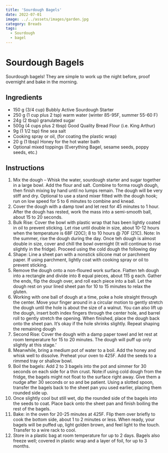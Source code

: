 ```yaml
---
title: 'Sourdough Bagels'
date: 2022-07-01
image: ../../assets/images/garden.jpg
category: Breads
tags: 
  - Sourdough
  - bagel
---
```



# Sourdough Bagels

Sourdough bagels! They are simple to work up the night before, proof overnight and bake in the morning.

## Ingredients


- 150 g (3/4 cup) Bubbly Active Sourdough Starter
- 250 g (1 cup plus 2 tsp) warm water (winter 85-95F, summer 55-60 F)
- 24g (2 tbsp) granulated sugar
- 500g (4 cups plus 2 tbsp) Good Quality Bread Flour (i.e. King Arthur)
- 9g (1 1/2 tsp) fine sea salt
- Cooking spray or oil, (for coating the plastic wrap)
- 20 g (1 tbsp) Honey for the hot water bath
- Optional mixed toppings (Everything Bagel, sesame seeds, poppy seeds, etc.)


## Instructions


1. Mix the dough – Whisk the water, sourdough starter and sugar together in a large bowl. Add the flour and salt. Combine to forma rough dough, then finish mixing by hand until no lumps remain. The dough will be very stiff and dry. Optional to use a stand mixer fitted with the dough hook; run on low speed for 5 to 6 minutes to combine and knead.
2. Cover the dough with a damp towl and let rest for 45 minutes to 1 hour. After the dough has rested, work the mass into a semi-smooth ball, about 15 to 20 seconds.
3. Bulk Rise: Cover the bowl with plastic wrap that has been lightly coated in oil to prevent sticking. Let rise until double in size, about 10-12 hours when the temperature is 68F (20C); 8 to 10 hours @ 70F (21C). Note: In the summer, rise the dough during the day. Once teh dough is almost double in size, cover and chill the bowl overnight (It will continue to rise slightly in the fridge). Proceed using the cold dough the following day
4. Shape: Line a sheet pan with a nonstick silicone mat or parchment paper. If using parchment, lightly coat with cooking spray or oil to prevent sticking.
5. Remove the dough onto a non-floured work surface. Flatten teh dough into a rectangle and divide into 8 equal pieces, about 115 g each. Gather the ends, flip the dough over, and roll each piece into a ball. Let the dough rest on your lined sheet pan for 10 to 15 minutes to relax the gluten.
6. Working with one ball of dough at a time, poke a hole straight through the center. Move your finger around in a circular motion to gently stretch the dough until the hole is about the size of a walnut. You can also lift up the dough, insert both index fingers through the center hole, and barrel roll to gently stretch the opening. When finished, place the dough back onto the sheet pan. It’s okay if the hole shrinks slightly. Repeat shaping the remaining dough
7. Second Rise: Cover the dough with a damp paper towel and let rest at room temperature for 15 to 20 minutes. The dough will puff up only slightly at this stage.’
8. Meanwhile, bring a medium pot of water to a boil. Add the honey and whisk well to dissolve. Preheat your oven to 425F. Add the seeds to a rimmed tray or shallow bowl.
9. Boil the bagels: Add 2 to 3 bagels into the pot and simmer for 30 seconds on each side for a thin crust. Note:if using cold dough from the fridge, the bagels might not float to the surface right away. Give them a nudge after 30 seconds or so and be patient. Using a slotted spoon, transfer the bagels back to the sheet pan you used earlier, placing them rounded side up.
10. Once slightly cool but still wet, dip the rounded side of the bagels into the seeds to coat. Place back onto the sheet pan and finish boiling the rest of the bagels.
11. Bake: in the oven for 20-25 minutes at 425F. Flip them over briefly to cook the bottom side, about 1 to 2 minutes or less. When ready, your bagels will be puffed up, light golden brown, and feel light to the touch. Transfer to a wire rack to cool.
12. Store in a plastic bag at room temperature for up to 2 days. Bagels also freeze well; covered in plastic wrap and a layer of foil, for up to 3 months.
